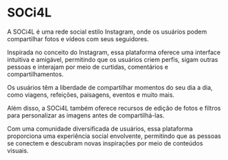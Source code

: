 # SOCi4L
A SOCi4L é uma rede social estilo Instagram, onde os usuários podem compartilhar fotos e vídeos com seus seguidores. 

Inspirada no conceito do Instagram, essa plataforma oferece uma interface intuitiva e amigável, permitindo que os usuários criem perfis, sigam outras pessoas e interajam por meio de curtidas, comentários e compartilhamentos. 

Os usuários têm a liberdade de compartilhar momentos do seu dia a dia, como viagens, refeições, paisagens, eventos e muito mais. 

Além disso, a SOCi4L também oferece recursos de edição de fotos e filtros para personalizar as imagens antes de compartilhá-las. 

Com uma comunidade diversificada de usuários, essa plataforma proporciona uma experiência social envolvente, permitindo que as pessoas se conectem e descubram novas inspirações por meio de conteúdos visuais.
